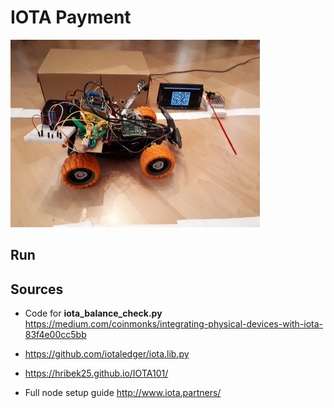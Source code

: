 # IOTA Payment

[//]: # (Image References)
[image1]: ./project_images/overview.jpg


![alt text][image1] 

## Run

## Sources
* Code for **iota_balance_check.py**
  <https://medium.com/coinmonks/integrating-physical-devices-with-iota-83f4e00cc5bb>
  
* <https://github.com/iotaledger/iota.lib.py>

* <https://hribek25.github.io/IOTA101/>

* Full node setup guide
  <http://www.iota.partners/>
